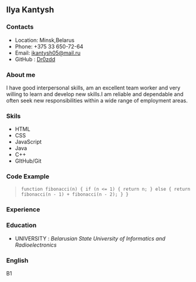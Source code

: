 ## Ilya Kantysh

### Contacts
* Location: Minsk,Belarus
*  Phone: +375 33 650-72-64
* Email: ikantysh05@mail.ru
* GitHub : [Dr0zdd](https://github.com/Dr0zdd)

### About me
I have good interpersonal skills,
am an excellent team worker and
very willing to learn and develop
new skills.I am reliable and dependable
and often seek new responsibilities
within a wide range of employment areas.

### Skils
* HTML
* CSS
* JavaScript
* Java
* C++
* GItHub/Git
### Code Example

>`function fibonacci(n) {
if (n <= 1) {
return n;
} else {
return fibonacci(n - 1) + fibonacci(n - 2);
}
}`

### Experience

### Education
* UNIVERSITY : *Belarusian State University of Informatics and Radioelectronics*

### English
B1